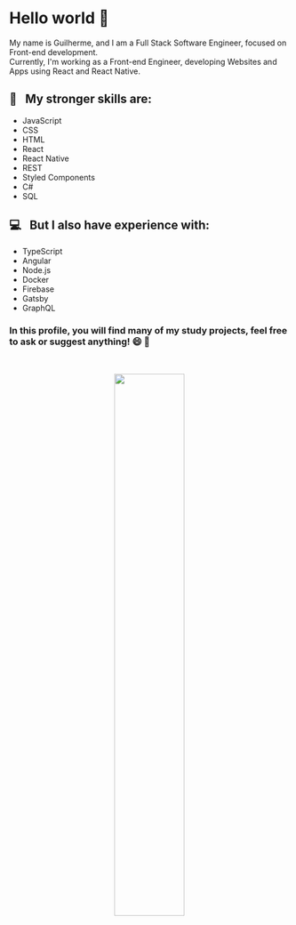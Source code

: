 # Hello world 👋

My name is Guilherme, and I am a Full Stack Software Engineer, focused on Front-end development. <br />
Currently, I'm working as a Front-end Engineer, developing Websites and Apps using React and React Native.

 ## :rocket: &nbsp; My stronger skills are: 
 - JavaScript
 - CSS
 - HTML
 - React
 - React Native
 - REST
 - Styled Components
 - C#
 - SQL
 
 ## :computer: &nbsp; But I also have experience with:
 - TypeScript
 - Angular
 - Node.js
 - Docker
 - Firebase
 - Gatsby
 - GraphQL

### In this profile, you will find many of my study projects, feel free to ask or suggest anything! 😄 💬

<br />
<p align="center">
 <image src="https://github.com/guilhermekuni/guilhermekuni/blob/master/images/kuni-octocat.png" width="50%" />
</p>
